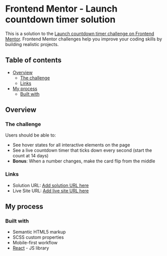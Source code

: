 # Frontend Mentor - Launch countdown timer solution

This is a solution to the [Launch countdown timer challenge on Frontend Mentor](https://www.frontendmentor.io/challenges/launch-countdown-timer-N0XkGfyz-). Frontend Mentor challenges help you improve your coding skills by building realistic projects.

## Table of contents

- [Overview](#overview)
    - [The challenge](#the-challenge)
    - [Links](#links)
- [My process](#my-process)
    - [Built with](#built-with)

## Overview

### The challenge

Users should be able to:

- See hover states for all interactive elements on the page
- See a live countdown timer that ticks down every second (start the count at 14 days)
- **Bonus**: When a number changes, make the card flip from the middle

### Links

- Solution URL: [Add solution URL here](https://github.com/linanam/launch-countdown-timer)
- Live Site URL: [Add live site URL here](https://launch-countdown-timer-f80vajuq5-linanam.vercel.app/)

## My process

### Built with

- Semantic HTML5 markup
- SCSS custom properties
- Mobile-first workflow
- [React](https://reactjs.org/) - JS library

